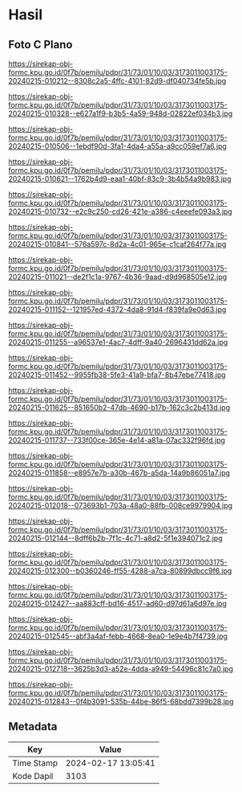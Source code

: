 # Hasil

## Foto C Plano

https://sirekap-obj-formc.kpu.go.id/0f7b/pemilu/pdpr/31/73/01/10/03/3173011003175-20240215-010212--8308c2a5-4ffc-4101-82d9-df040734fe5b.jpg

https://sirekap-obj-formc.kpu.go.id/0f7b/pemilu/pdpr/31/73/01/10/03/3173011003175-20240215-010328--e627a1f9-b3b5-4a59-948d-02822ef034b3.jpg

https://sirekap-obj-formc.kpu.go.id/0f7b/pemilu/pdpr/31/73/01/10/03/3173011003175-20240215-010506--1ebdf90d-3fa1-4da4-a55a-a9cc059ef7a6.jpg

https://sirekap-obj-formc.kpu.go.id/0f7b/pemilu/pdpr/31/73/01/10/03/3173011003175-20240215-010621--1762b4d9-eaa1-40bf-83c9-3b4b54a9b983.jpg

https://sirekap-obj-formc.kpu.go.id/0f7b/pemilu/pdpr/31/73/01/10/03/3173011003175-20240215-010732--e2c9c250-cd26-421e-a386-c4eeefe093a3.jpg

https://sirekap-obj-formc.kpu.go.id/0f7b/pemilu/pdpr/31/73/01/10/03/3173011003175-20240215-010841--576a597c-8d2a-4c01-965e-c1caf264f77a.jpg

https://sirekap-obj-formc.kpu.go.id/0f7b/pemilu/pdpr/31/73/01/10/03/3173011003175-20240215-011021--de2f1c1a-9767-4b36-9aad-d9d968505e12.jpg

https://sirekap-obj-formc.kpu.go.id/0f7b/pemilu/pdpr/31/73/01/10/03/3173011003175-20240215-011152--121957ed-4372-4da8-91d4-f839fa9e0d63.jpg

https://sirekap-obj-formc.kpu.go.id/0f7b/pemilu/pdpr/31/73/01/10/03/3173011003175-20240215-011255--a96537e1-4ac7-4dff-9a40-2696431dd62a.jpg

https://sirekap-obj-formc.kpu.go.id/0f7b/pemilu/pdpr/31/73/01/10/03/3173011003175-20240215-011452--9955fb38-5fe3-41a9-bfa7-8b47ebe77418.jpg

https://sirekap-obj-formc.kpu.go.id/0f7b/pemilu/pdpr/31/73/01/10/03/3173011003175-20240215-011625--851650b2-47db-4690-b17b-162c3c2b413d.jpg

https://sirekap-obj-formc.kpu.go.id/0f7b/pemilu/pdpr/31/73/01/10/03/3173011003175-20240215-011737--733f00ce-365e-4e14-a81a-07ac332f96fd.jpg

https://sirekap-obj-formc.kpu.go.id/0f7b/pemilu/pdpr/31/73/01/10/03/3173011003175-20240215-011858--e8957e7b-a30b-467b-a5da-14a9b86051a7.jpg

https://sirekap-obj-formc.kpu.go.id/0f7b/pemilu/pdpr/31/73/01/10/03/3173011003175-20240215-012018--073693b1-703a-48a0-88fb-008ce9979904.jpg

https://sirekap-obj-formc.kpu.go.id/0f7b/pemilu/pdpr/31/73/01/10/03/3173011003175-20240215-012144--8dff6b2b-7f1c-4c71-a8d2-5f1e394071c2.jpg

https://sirekap-obj-formc.kpu.go.id/0f7b/pemilu/pdpr/31/73/01/10/03/3173011003175-20240215-012300--b0360246-ff55-4288-a7ca-80899dbcc9f6.jpg

https://sirekap-obj-formc.kpu.go.id/0f7b/pemilu/pdpr/31/73/01/10/03/3173011003175-20240215-012427--aa883cff-bd16-4517-ad60-d97d61a6d97e.jpg

https://sirekap-obj-formc.kpu.go.id/0f7b/pemilu/pdpr/31/73/01/10/03/3173011003175-20240215-012545--abf3a4af-febb-4668-8ea0-1e9e4b7f4739.jpg

https://sirekap-obj-formc.kpu.go.id/0f7b/pemilu/pdpr/31/73/01/10/03/3173011003175-20240215-012718--3625b3d3-a52e-4dda-a949-54496c81c7a0.jpg

https://sirekap-obj-formc.kpu.go.id/0f7b/pemilu/pdpr/31/73/01/10/03/3173011003175-20240215-012843--0f4b3091-535b-44be-86f5-68bdd7399b28.jpg


## Metadata

| Key        | Value               |
| ---------- | ------------------- |
| Time Stamp | 2024-02-17 13:05:41 |
| Kode Dapil | 3103                |



